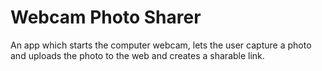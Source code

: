 # Webcam Photo Sharer

An app which starts the computer webcam, lets the user capture a photo and uploads the photo to the web and creates a sharable link.


